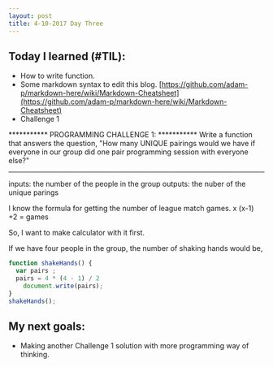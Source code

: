 ```yaml
---
layout: post
title: 4-10-2017 Day Three
---
```


## Today I learned (#TIL):

- How to write function.
- Some markdown syntax to edit this blog.
[https://github.com/adam-p/markdown-here/wiki/Markdown-Cheatsheet](https://github.com/adam-p/markdown-here/wiki/Markdown-Cheatsheet)
- Challenge 1

***********   PROGRAMMING CHALLENGE 1:   ***********
Write a function that answers the question,
"How many UNIQUE pairings would we have if everyone in our
group did one pair programming session with everyone else?"
*******************************************************

inputs: the number of the people in the group
outputs: the nuber of the unique parings

I know the formula for getting the number of league match games.
x (x-1) +2 = games

So, I want to make calculator with it first.

If we have four people in the group, the number of shaking hands would be,

```javascript
function shakeHands() {
  var pairs ;
  pairs = 4 * (4 - 1) / 2
    document.write(pairs);
}
shakeHands(); 
```


## My next goals:

- Making another Challenge 1 solution with more programming way of thinking.
